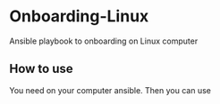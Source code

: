 # Onboarding-Linux
Ansible playbook to onboarding on Linux computer


## How to use

You need on your computer ansible. Then you can use